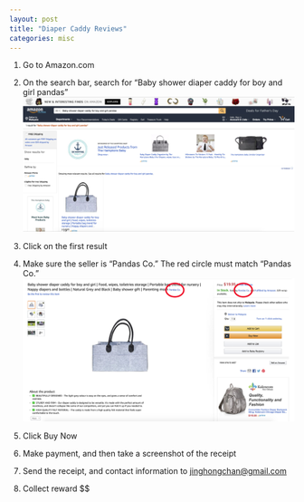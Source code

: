 ```yaml
---
layout: post
title: "Diaper Caddy Reviews"
categories: misc
---
```


1. Go to Amazon.com
2. On the search bar, search for “Baby shower diaper caddy for boy and girl pandas”
![Search baby shower diaper caddy for boy and girl pandas on Amazon](../assets/DiaperCaddy/search_term.png)

3. Click on the first result
4. Make sure the seller is “Pandas Co.” The red circle must match “Pandas Co.”
![Make sure the seller is "Pandas Co."](../assets/DiaperCaddy/make_sure_name_matches.png)

5. Click Buy Now
6. Make payment, and then take a screenshot of the receipt
7. Send the receipt, and contact information to jinghongchan@gmail.com
8. Collect reward $$

